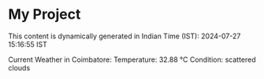 # My Project

This content is dynamically generated in Indian Time (IST): 2024-07-27 15:16:55 IST


Current Weather in Coimbatore:
Temperature: 32.88 °C
Condition: scattered clouds
